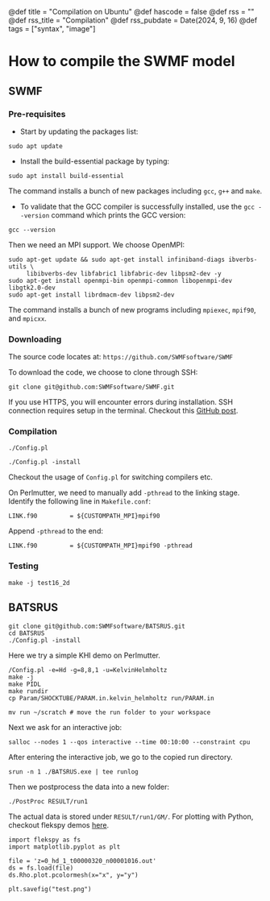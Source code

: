 @def title = "Compilation on Ubuntu"
@def hascode = false
@def rss = ""
@def rss_title = "Compilation"
@def rss_pubdate = Date(2024, 9, 16)
@def tags = ["syntax", "image"]


# How to compile the SWMF model

## SWMF

### Pre-requisites

- Start by updating the packages list:

```shell
sudo apt update
```

- Install the build-essential package by typing:

```shell
sudo apt install build-essential
```

The command installs a bunch of new packages including `gcc`, `g++` and `make`.

- To validate that the GCC compiler is successfully installed, use the `gcc --version` command which prints the GCC version:

```shell
gcc --version
```

Then we need an MPI support. We choose OpenMPI:

```shell
sudo apt-get update && sudo apt-get install infiniband-diags ibverbs-utils \
     libibverbs-dev libfabric1 libfabric-dev libpsm2-dev -y
sudo apt-get install openmpi-bin openmpi-common libopenmpi-dev libgtk2.0-dev
sudo apt-get install librdmacm-dev libpsm2-dev
```

The command installs a bunch of new programs including `mpiexec`, `mpif90`, and `mpicxx`.

### Downloading

The source code locates at: `https://github.com/SWMFsoftware/SWMF`

To download the code, we choose to clone through SSH:

```shell
git clone git@github.com:SWMFsoftware/SWMF.git
```

If you use HTTPS, you will encounter errors during installation. SSH connection requires setup in the terminal. Checkout this [GitHub post](https://docs.github.com/en/authentication/connecting-to-github-with-ssh/adding-a-new-ssh-key-to-your-github-account).

### Compilation

```shell
./Config.pl
```

```shell
./Config.pl -install
```

Checkout the usage of `Config.pl` for switching compilers etc.

On Perlmutter, we need to manually add `-pthread` to the linking stage. Identify the following line in `Makefile.conf`:

```make
LINK.f90         = ${CUSTOMPATH_MPI}mpif90
```

Append `-pthread` to the end:

```make
LINK.f90         = ${CUSTOMPATH_MPI}mpif90 -pthread
```

### Testing

```shell
make -j test16_2d
```

## BATSRUS

```shell
git clone git@github.com:SWMFsoftware/BATSRUS.git
cd BATSRUS
./Config.pl -install
```

Here we try a simple KHI demo on Perlmutter.

```shell
/Config.pl -e=Hd -g=8,8,1 -u=KelvinHelmholtz
make -j
make PIDL
make rundir
cp Param/SHOCKTUBE/PARAM.in.kelvin_helmholtz run/PARAM.in
```

```shell
mv run ~/scratch # move the run folder to your workspace
```

Next we ask for an interactive job:
```shell
salloc --nodes 1 --qos interactive --time 00:10:00 --constraint cpu
```

After entering the interactive job, we go to the copied run directory.

```shell
srun -n 1 ./BATSRUS.exe | tee runlog
```

Then we postprocess the data into a new folder:

```shell
./PostProc RESULT/run1
```

The actual data is stored under `RESULT/run1/GM/`.
For plotting with Python, checkout flekspy demos [here](https://henry2004y.github.io/flekspy/idl_data.html).

```shell
import flekspy as fs
import matplotlib.pyplot as plt

file = 'z=0_hd_1_t00000320_n00001016.out'
ds = fs.load(file)
ds.Rho.plot.pcolormesh(x="x", y="y")

plt.savefig("test.png")
```
